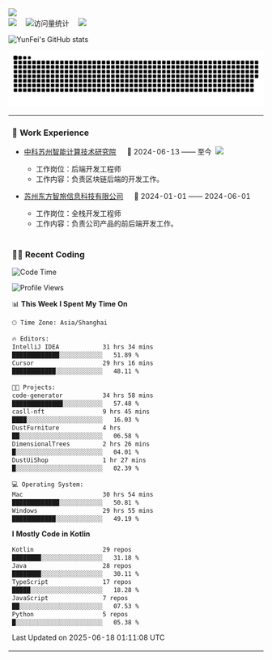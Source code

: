   <!-- dynamic typing effect 动态打字效果 -->
  <div>
    <a href="http://yunfei.plus">
      <img src="https://readme-typing-svg.demolab.com?font=Fira+Code&pause=1000&width=435&lines=console.log(%22Hello%2C%20World%22);祝您今天愉快!&center=true&size=27" />
    </a>
  </div>

  <div>
    <a href="http://yunfei.plus/"><img src="https://img.shields.io/badge/Website-博客-8c36db" /></a>&emsp;
    <!-- visitor -->
    <img src="https://komarev.com/ghpvc/?username=yunfeidog&label=Views&color=orange&style=flat" alt="访问量统计" />&emsp;
    <!-- wakatime -->    
    <a href="https://wakatime.com/@yunfeidog"><img src="https://wakatime.com/badge/user/42d0678c-368b-448b-9a77-5d21c5b55352.svg" /></a>
  </div>

![YunFei's GitHub stats](https://github-readme-stats.vercel.app/api?username=yunfeidog)

![snake](./dist/github-contribution-grid-snake.svg)


<table>

<tr><td>

### 🏢 Work Experience

<img align="right" width="88" src="https://cdn.jsdelivr.net/gh/yunfeidog/yunfeidog/assets/images/yuanze.png" />

- [中科苏州智能计算技术研究院](http://iict.ac.cn/sy) &emsp; 📌 2024-06-13 —— 至今

    - 工作岗位：后端开发工程师
    - 工作内容：负责区块链后端的开发工作。

- [苏州东方智旅信息科技有限公司](http://www.leyoobao.com/) &emsp; 📌 2024-01-01 —— 2024-06-01

    - 工作岗位：全栈开发工程师
    - 工作内容：负责公司产品的前后端开发工作。

</td></tr>

<tr><td>

### 👩‍💻 Recent Coding

<!--START_SECTION:waka-->
![Code Time](http://img.shields.io/badge/Code%20Time-3%2C203%20hrs%2023%20mins-blue)

![Profile Views](http://img.shields.io/badge/Profile%20Views-0-blue)

📊 **This Week I Spent My Time On** 

```text
🕑︎ Time Zone: Asia/Shanghai

🔥 Editors: 
IntelliJ IDEA            31 hrs 34 mins      █████████████░░░░░░░░░░░░   51.89 % 
Cursor                   29 hrs 16 mins      ████████████░░░░░░░░░░░░░   48.11 % 

🐱‍💻 Projects: 
code-generator           34 hrs 58 mins      ██████████████░░░░░░░░░░░   57.48 % 
casll-nft                9 hrs 45 mins       ████░░░░░░░░░░░░░░░░░░░░░   16.03 % 
DustFurniture            4 hrs               ██░░░░░░░░░░░░░░░░░░░░░░░   06.58 % 
DimensionalTrees         2 hrs 26 mins       █░░░░░░░░░░░░░░░░░░░░░░░░   04.01 % 
DustUiShop               1 hr 27 mins        █░░░░░░░░░░░░░░░░░░░░░░░░   02.39 % 

💻 Operating System: 
Mac                      30 hrs 54 mins      █████████████░░░░░░░░░░░░   50.81 % 
Windows                  29 hrs 55 mins      ████████████░░░░░░░░░░░░░   49.19 % 
```

**I Mostly Code in Kotlin** 

```text
Kotlin                   29 repos            ████████░░░░░░░░░░░░░░░░░   31.18 % 
Java                     28 repos            ████████░░░░░░░░░░░░░░░░░   30.11 % 
TypeScript               17 repos            █████░░░░░░░░░░░░░░░░░░░░   18.28 % 
JavaScript               7 repos             ██░░░░░░░░░░░░░░░░░░░░░░░   07.53 % 
Python                   5 repos             █░░░░░░░░░░░░░░░░░░░░░░░░   05.38 % 
```




 Last Updated on 2025-06-18 01:11:08 UTC
<!--END_SECTION:waka-->

</td></tr>
<table>
